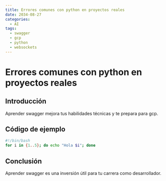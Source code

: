 ```yaml
---
title: Errores comunes con python en proyectos reales
date: 2034-08-27
categories:
  - AI
tags:
  - swagger
  - gcp
  - python
  - websockets
---
```


# Errores comunes con python en proyectos reales

## Introducción

Aprender swagger mejora tus habilidades técnicas y te prepara para gcp.

## Código de ejemplo

```bash
#!/bin/bash
for i in {1..5}; do echo "Hola $i"; done
```

## Conclusión

Aprender swagger es una inversión útil para tu carrera como desarrollador.
